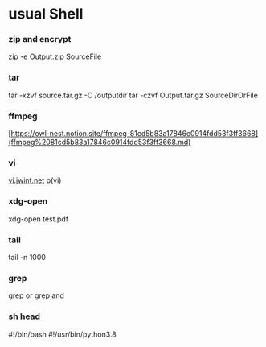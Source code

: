 # usual Shell

### zip and encrypt

zip -e Output.zip SourceFile

### tar

tar -xzvf source.tar.gz -C /outputdir
tar -czvf Output.tar.gz SourceDirOrFile

### ffmpeg

[https://owl-nest.notion.site/ffmpeg-81cd5b83a17846c0914fdd53f3ff3668](ffmpeg%2081cd5b83a17846c0914fdd53f3ff3668.md)

### vi

[vi.jwint.net](http://vi.jwint.net/)
p(vi)

### xdg-open

xdg-open test.pdf

### tail

tail -n 1000

### grep

grep or
grep and

### sh head

#!/bin/bash
#!/usr/bin/python3.8
